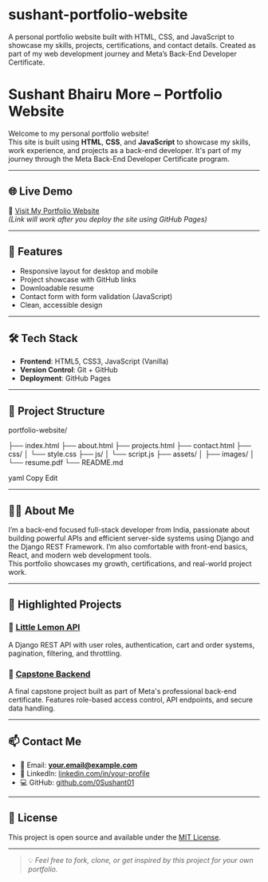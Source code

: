 # sushant-portfolio-website
A personal portfolio website built with HTML, CSS, and JavaScript to showcase my skills, projects, certifications, and contact details. Created as part of my web development journey and Meta’s Back-End Developer Certificate.


# Sushant Bhairu More – Portfolio Website

Welcome to my personal portfolio website!  
This site is built using **HTML**, **CSS**, and **JavaScript** to showcase my skills, work experience, and projects as a back-end developer. It's part of my journey through the Meta Back-End Developer Certificate program.

---

## 🌐 Live Demo
📎 [Visit My Portfolio Website](https://0Sushant01.github.io/sushant-portfolio-website)  
*(Link will work after you deploy the site using GitHub Pages)*

---

## 📌 Features
- Responsive layout for desktop and mobile
- Project showcase with GitHub links
- Downloadable resume
- Contact form with form validation (JavaScript)
- Clean, accessible design

---

## 🛠️ Tech Stack
- **Frontend**: HTML5, CSS3, JavaScript (Vanilla)
- **Version Control**: Git + GitHub
- **Deployment**: GitHub Pages

---

## 📂 Project Structure

portfolio-website/

├── index.html
├── about.html
├── projects.html
├── contact.html
├── css/
│ └── style.css
├── js/
│ └── script.js
├── assets/
│ ├── images/
│ └── resume.pdf
└── README.md

yaml
Copy
Edit

---

## 👨‍💻 About Me

I’m a back-end focused full-stack developer from India, passionate about building powerful APIs and efficient server-side systems using Django and the Django REST Framework. I’m also comfortable with front-end basics, React, and modern web development tools.  
This portfolio showcases my growth, certifications, and real-world project work.

---

## 📁 Highlighted Projects

### 🔹 [Little Lemon API](https://github.com/0Sushant01/littlelemon-backend-capstone)
A Django REST API with user roles, authentication, cart and order systems, pagination, filtering, and throttling.

### 🔹 [Capstone Backend](https://github.com/0Sushant01/littlelemon-backend-capstone)
A final capstone project built as part of Meta's professional back-end certificate. Features role-based access control, API endpoints, and secure data handling.

---

## 📫 Contact Me

- 📧 Email: **your.email@example.com**
- 💼 LinkedIn: [linkedin.com/in/your-profile](https://linkedin.com/in/your-profile)
- 💻 GitHub: [github.com/0Sushant01](https://github.com/0Sushant01)

---

## 📄 License

This project is open source and available under the [MIT License](LICENSE).

---

> 💡 *Feel free to fork, clone, or get inspired by this project for your own portfolio.*
